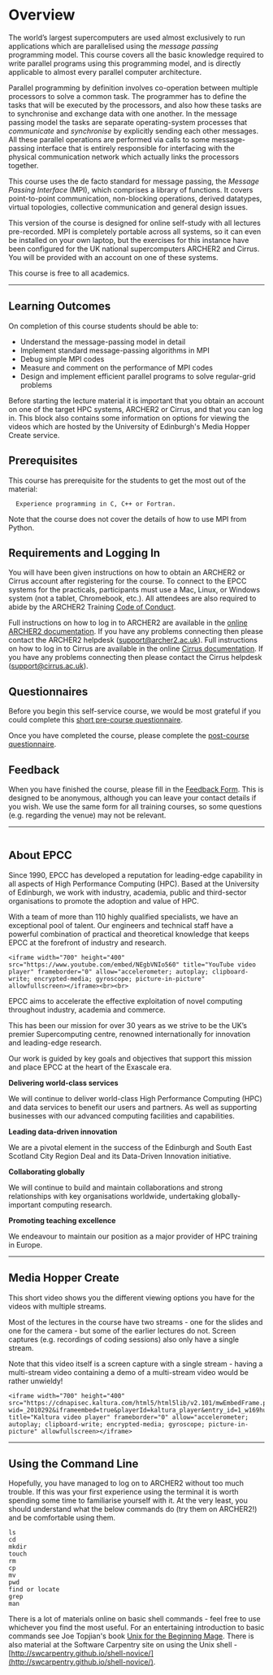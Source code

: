 # Overview

The world’s largest supercomputers are used almost exclusively to run applications which are parallelised using the *message passing* programming model. This course covers all the basic knowledge required to write parallel programs using this programming model, and is directly applicable to almost every parallel computer architecture.

Parallel programming by definition involves co-operation between multiple processors to solve a common task. The programmer has to define the tasks that will be executed by the processors, and also how these tasks are to synchronise and exchange data with one another. In the message passing model the tasks are separate operating-system processes that *communicate* and *synchronise* by explicitly sending each other messages. All these parallel operations are performed via calls to some message-passing interface that is entirely responsible for interfacing with the physical communication network which actually links the processors together.

This course uses the de facto standard for message passing, the *Message Passing Interface* (MPI), which comprises a library of functions. It covers point-to-point communication, non-blocking operations, derived datatypes, virtual topologies, collective communication and general design issues.

This version of the course is designed for online self-study with all lectures pre-recorded. MPI is completely portable across all systems, so it can even be installed on your own laptop, but the exercises for this instance have been configured for the UK national supercomputers ARCHER2 and Cirrus. You will be provided with an account on one of these systems.

This course is free to all academics.

---

## Learning Outcomes

On completion of this course students should be able to:

- Understand the message-passing model in detail
- Implement standard message-passing algorithms in MPI
- Debug simple MPI codes
- Measure and comment on the performance of MPI codes
- Design and implement efficient parallel programs to solve regular-grid problems

Before starting the lecture material it is important that you obtain an account on one of the target HPC systems, ARCHER2 or Cirrus, and that you can log in. 
This block also contains some information on options for viewing the videos which are hosted by the University of Edinburgh's Media Hopper Create service.


## Prerequisites

This course has prerequisite for the students to get the most out of the material:
```{prereq}
  Experience programming in C, C++ or Fortran. 
```

Note that the course does not cover the details of how to use MPI from Python.

## Requirements and Logging In

You will have been given instructions on how to obtain an ARCHER2 or Cirrus account after registering for the course.
To connect to the EPCC systems for the practicals, participants must use a Mac, Linux, or Windows system (not a tablet, Chromebook, etc.). All attendees are also required to abide by the ARCHER2 Training [Code of Conduct](https://www.archer2.ac.uk/about/policies/code-of-conduct.html).

Full instructions on how to log in to ARCHER2 are available in the [online ARCHER2 documentation](https://docs.archer2.ac.uk/user-guide/connecting/). If you have any problems connecting then please contact the ARCHER2 helpdesk (support@archer2.ac.uk).
Full instructions on how to log in to Cirrus are available in the online [Cirrus documentation](https://cirrus.readthedocs.io/en/main/user-guide/connecting.html). If you have any problems connecting then please contact the Cirrus helpdesk (support@cirrus.ac.uk).


## Questionnaires
Before you begin this self-service course, we would be most grateful if you could complete this [short pre-course questionnaire](https://forms.office.com/r/gjT6ME4cmr). 

Once you have completed the course, please complete the [post-course questionnaire](https://forms.office.com/r/aUth2aKHvD).


## Feedback

When you have finished the course, please fill in the [Feedback Form](https://www.archer2.ac.uk/training/feedback/?course=210000-mpi-self-service). This is designed to be anonymous, although you can leave your contact details if you wish. We use the same form for all training courses, so some questions (e.g. regarding the venue) may not be relevant.

---


```{figure} ./../images/BayesInterior.jpg
```

## About EPCC

Since 1990, EPCC has developed a reputation for leading-edge capability in all aspects of High Performance Computing (HPC). Based at the University of Edinburgh, we work with industry, academia, public and third-sector organisations to promote the adoption and value of HPC.

With a team of more than 110 highly qualified specialists, we have an exceptional pool of talent. Our engineers and technical staff have a powerful combination of practical and theoretical knowledge that keeps EPCC at the forefront of industry and research.

```{raw} html
<iframe width="700" height="400" src="https://www.youtube.com/embed/NEgbVNIo560" title="YouTube video player" frameborder="0" allow="accelerometer; autoplay; clipboard-write; encrypted-media; gyroscope; picture-in-picture" allowfullscreen></iframe><br><br>
```

EPCC aims to accelerate the effective exploitation of novel computing throughout industry, academia and commerce. 

This has been our mission for over 30 years as we strive to be the UK’s premier Supercomputing centre, renowned internationally for innovation and leading-edge research.

Our work is guided by key goals and objectives that support this mission and place EPCC at the heart of the Exascale era.

**Delivering world-class services**

We will continue to deliver world-class High Performance Computing (HPC) and data services to benefit our users and partners. As well as supporting businesses with our advanced computing facilities and capabilities.

**Leading data-driven innovation**
 
We are a pivotal element in the success of the Edinburgh and South East Scotland City Region Deal and its Data-Driven Innovation initiative.

**Collaborating globally**

We will continue to build and maintain collaborations and strong relationships with key organisations worldwide, undertaking globally-important computing research.

**Promoting teaching excellence**

We endeavour to maintain our position as a major provider of HPC training in Europe.

---


## Media Hopper Create

This short video shows you the different viewing options you have for the videos with multiple streams.

Most of the lectures in the course have two streams - one for the slides and one for the camera - but some of the earlier lectures do not. Screen captures (e.g. recordings of coding sessions) also only have a single stream.

Note that this video itself is a screen capture with a single stream - having a multi-stream video containing a demo of a multi-stream video would be rather unwieldy!

```{raw} html
<iframe width="700" height="400" src="https://cdnapisec.kaltura.com/html5/html5lib/v2.101/mwEmbedFrame.php/p/2010292/uiconf_id/32599141/entry_id/1_w169hu09?wid=_2010292&iframeembed=true&playerId=kaltura_player&entry_id=1_w169hu09&flashvars[streamerType]=auto&flashvars[localizationCode]=en&flashvars[leadWithHTML5]=true&flashvars[sideBarContainer.plugin]=true&flashvars[sideBarContainer.position]=left&flashvars[sideBarContainer.clickToClose]=true&flashvars[chapters.plugin]=true&flashvars[chapters.layout]=vertical&flashvars[chapters.thumbnailRotator]=false&flashvars[streamSelector.plugin]=true&flashvars[EmbedPlayer.SpinnerTarget]=videoHolder&flashvars[dualScreen.plugin]=true&flashvars[Kaltura.addCrossoriginToIframe]=true&&wid=1_b0t8dczm#" title="Kaltura video player" frameborder="0" allow="accelerometer; autoplay; clipboard-write; encrypted-media; gyroscope; picture-in-picture" allowfullscreen></iframe>

```

---


## Using the Command Line

Hopefully, you have managed to log on to ARCHER2 without too much trouble. If this was your first experience using the terminal it is worth spending some time to familiarise yourself with it. At the very least, you should understand what the below commands do (try them on ARCHER2!) and be comfortable using them.

    ls
    cd
    mkdir
    touch
    rm
    cp
    mv
    pwd
    find or locate
    grep
    man

There is a lot of materials online on basic shell commands - feel free to use whichever you find the most useful. For an entertaining introduction to basic commands see Joe Topjian's book [Unix for the Beginning Mage](../exercises/shell-tutorial.pdf). There is also material at the Software Carpentry site on using the Unix shell - [http://swcarpentry.github.io/shell-novice/](http://swcarpentry.github.io/shell-novice/). 


